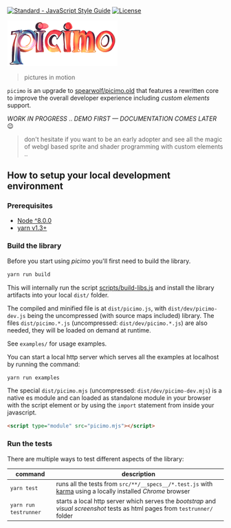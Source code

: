 [![Standard - JavaScript Style Guide](https://img.shields.io/badge/code%20style-standard-brightgreen.svg)](http://standardjs.com/) [![License](https://img.shields.io/badge/License-Apache%202.0-blue.svg)](https://opensource.org/licenses/Apache-2.0)

<img src="doc/logo/picimo-1024.png" alt="pictures in motion logo" width="256">

> pictures in motion

`picimo` is an upgrade to [spearwolf/picimo.old](https://github.com/spearwolf/picimo.old) that features a rewritten core to improve the overall developer experience including *custom elements* support.

*WORK IN PROGRESS* .. *DEMO FIRST &mdash; DOCUMENTATION COMES LATER* :wink:

> don't hesitate if you want to be an early adopter and see all the magic of webgl based sprite and shader programming with custom elements ..

## How to setup your local development environment

### Prerequisites

- [Node ^8.0.0](https://nodejs.org/)
- [yarn v1.3+](https://yarnpkg.com/)

### Build the library

Before you start using *picimo* you'll first need to build the library.

```sh
yarn run build
````

This will internally run the script [scripts/build-libs.js](scripts/build-libs.js) and install the library artifacts into your local `dist/` folder.

The compiled and minified file is at `dist/picimo.js`, with `dist/dev/picimo-dev.js` being the uncompressed (with source maps included) library.
The files `dist/picimo.*.js` (uncompressed: `dist/dev/picimo.*.js`) are also needed, they will be loaded on demand at runtime.

See `examples/` for usage examples.

You can start a local http server which serves all the examples at localhost by running the command:

```sh
yarn run examples
```

The special `dist/picimo.mjs` (uncompressed: `dist/dev/picimo-dev.mjs`) is a native es module and can loaded as standalone module in your browser with the script element or by using the `import` statement from inside your javascript.

```html
<script type="module" src="picimo.mjs"></script>
```

### Run the tests

There are multiple ways to test different aspects of the library:

| command | description |
|---------|-------------|
| `yarn test` | runs all the tests from `src/**/__specs__/*.test.js` with [karma](https://karma-runner.github.io/2.0/index.html) using a locally installed *Chrome* browser |
| `yarn run testrunner` | starts a local http server which serves the *bootstrap* and *visual screenshot* tests as html pages from `testrunner/` folder |


